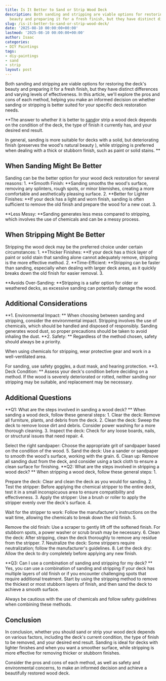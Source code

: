 ```yaml
---
title: Is It Better to Sand or Strip Wood Deck
description: Both sanding and stripping are viable options for restoring the deck's
  beauty and preparing it for a fresh finish, but they have distinct differences and...
slug: /is-it-better-to-sand-or-strip-wood-deck/
date: '2025-08-10 00:00:00+00:00'
lastmod: '2025-08-10 00:00:00+00:00'
author: Isaac
categories:
- DIY Paintings
tags:
- diy-paintings
- sand
- strip
layout: post
---
```

Both sanding and stripping are viable options for restoring the deck's beauty and preparing it for a fresh finish, but they have distinct differences and varying levels of effectiveness. In this article, we'll explore the pros and cons of each method, helping you make an informed decision on whether sanding or stripping is better suited for your specific deck restoration needs.

**The answer to whether it is better to [sand](https://pestpolicy.com/do-i-need-to-sand-fiberglass-boat-before-painting/)or strip a wood deck depends on the condition of the deck, the type of finish it currently has, and your desired end result.

In general, sanding is more suitable for decks with a solid, but deteriorating finish (preserves the wood's natural beauty ), while stripping is preferred when dealing with a thick or stubborn finish, such as paint or solid stains. **

##  **When Sanding Might Be Better**

Sanding can be the better option for your wood deck restoration for several reasons: 1. **Smooth Finish: **Sanding smooths the wood's surface, removing any splinters, rough spots, or minor blemishes, creating a more comfortable and aesthetically pleasing surface. 2. **Better for Lighter Finishes: **If your deck has a light and worn finish, sanding is often sufficient to remove the old finish and prepare the wood for a new coat. 3.

**Less Messy: **Sanding generates less mess compared to stripping, which involves the use of chemicals and can be a messy process.

##  **When Stripping Might Be Better**

Stripping the wood deck may be the preferred choice under certain circumstances: 1. **Thicker Finishes: **If your deck has a thick layer of paint or solid stain that sanding alone cannot adequately remove, stripping is the more effective method. 2. **Time-Efficient: **Stripping can be faster than sanding, especially when dealing with larger deck areas, as it quickly breaks down the old finish for easier removal. 3.

**Avoids Over-Sanding: **Stripping is a safer option for older or weathered decks, as excessive sanding can potentially damage the wood.

##  **Additional Considerations**

**1. Environmental Impact: ** When choosing between sanding and stripping, consider the environmental impact. Stripping involves the use of chemicals, which should be handled and disposed of responsibly. Sanding generates wood dust, so proper precautions should be taken to avoid inhaling the dust. **2. Safety: ** Regardless of the method chosen, safety should always be a priority.

When using chemicals for stripping, wear protective gear and work in a well-ventilated area.

For sanding, use safety goggles, a dust mask, and hearing protection. **3. Deck Condition: ** Assess your deck's condition before deciding on a method. If the wood is severely deteriorated or rotted, neither sanding nor stripping may be suitable, and replacement may be necessary.

##  **Additional Questions**

**Q1: What are the steps involved in sanding a wood deck? ** When sanding a wood deck, follow these general steps: 1. Clear the deck: Remove all furniture, plants, and debris from the deck. 2. Clean the deck: Sweep the deck to remove loose dirt and debris. Consider power washing for a more thorough cleaning. 3. Inspect the deck: Check for any loose boards, nails, or structural issues that need repair. 4.

Select the right sandpaper: Choose the appropriate grit of sandpaper based on the condition of the wood. 5. Sand the deck: Use a sander or sandpaper to smooth the wood's surface, working with the grain. 6. Clean up: Remove all sanding dust from the deck, and consider using a tack cloth to ensure a clean surface for finishing. **Q2: What are the steps involved in stripping a wood deck? ** When stripping a wood deck, follow these general steps: 1.

Prepare the deck: Clear and clean the deck as you would for sanding. 2. Test the stripper: Before applying the chemical stripper to the entire deck, test it in a small inconspicuous area to ensure compatibility and effectiveness. 3. Apply the stripper: Use a brush or roller to apply the stripper evenly over the deck's surface. 4.

Wait for the stripper to work: Follow the manufacturer's instructions on the wait time, allowing the chemicals to break down the old finish. 5.

Remove the old finish: Use a scraper to gently lift off the softened finish. For stubborn spots, a power washer or scrub brush may be necessary. 6. Clean the deck: After stripping, clean the deck thoroughly to remove any residue from the stripper. 7. Neutralize the deck: Some strippers require neutralization; follow the manufacturer's guidelines. 8. Let the deck dry: Allow the deck to dry completely before applying any new finish.

**Q3: Can I use a combination of sanding and stripping for my deck? ** Yes, you can use a combination of sanding and stripping if your deck has multiple layers of old finish or if you encounter challenging spots that require additional treatment. Start by using the stripping method to remove the thickest or most stubborn layers of finish, and then sand the deck to achieve a smooth surface.

Always be cautious with the use of chemicals and follow safety guidelines when combining these methods.

##  Conclusion

In conclusion, whether you should sand or strip your wood deck depends on various factors, including the deck's current condition, the type of finish to be removed, and your desired end result. Sanding is ideal for decks with lighter finishes and when you want a smoother surface, while stripping is more effective for removing thicker or stubborn finishes.

Consider the pros and cons of each method, as well as safety and environmental concerns, to make an informed decision and achieve a beautifully restored wood deck.